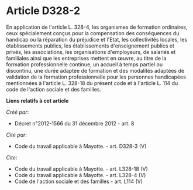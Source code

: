 # Article D328-2

En application de l'article L. 328-4, les organismes de formation ordinaires, ceux spécialement conçus pour la compensation
des conséquences du handicap ou la réparation du préjudice et l'Etat, les collectivités locales, les établissements publics,
les établissements d'enseignement publics et privés, les associations, les organisations d'employeurs, de salariés et
familiales ainsi que les entreprises mettent en œuvre, au titre de la formation professionnelle continue, un accueil à temps
partiel ou discontinu, une durée adaptée de formation et des modalités adaptées de validation de la formation professionnelle
pour les personnes handicapées mentionnées à l'article L. 328-18 du présent code et à l'article L. 114 du code de l'action
sociale et des familles.

**Liens relatifs à cet article**

_Créé par_:

  - Décret n°2012-1566 du 31 décembre 2012 - art. 8

_Cité par_:

  - Code du travail applicable à Mayotte. - art. D328-3 (V)

_Cite_:

  - Code du travail applicable à Mayotte. - art. L328-18 (V)
  - Code du travail applicable à Mayotte. - art. L328-4 (V)
  - Code de l'action sociale et des familles - art. L114 (V)
